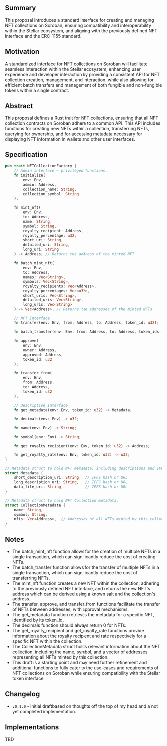 ## Summary

This proposal introduces a standard interface for creating and managing NFT collections on Soroban, ensuring compatibility and interoperability within the Stellar ecosystem, and aligning with the previously defined NFT interface and the ERC-1155 standard.

## Motivation

A standardized interface for NFT collections on Soroban will facilitate seamless interaction within the Stellar ecosystem, enhancing user experience and developer interaction by providing a consistent API for NFT collection creation, management, and interaction, while also allowing for efficient batch transfers and management of both fungible and non-fungible tokens within a single contract.

## Abstract

This proposal defines a Rust trait for NFT collections, ensuring that all NFT collection contracts on Soroban adhere to a common API. This API includes functions for creating new NFTs within a collection, transferring NFTs, querying for ownership, and for accessing metadata necessary for displaying NFT information in wallets and other user interfaces.

## Specification

```rust
pub trait NFTCollectionFactory {
    // Admin interface – privileged functions.
    fn initialize(
        env: Env, 
        admin: Address, 
        collection_name: String, 
        collection_symbol: String
    );

    fn mint_nft(
        env: Env, 
        to: Address, 
        name: String, 
        symbol: String, 
        royalty_recipient: Address, 
        royalty_percentage: u32, 
        short_uri: String, 
        detailed_uri: String, 
        long_uri: String
    ) -> Address; // Returns the address of the minted NFT

    fn batch_mint_nft(
        env: Env, 
        to: Address, 
        names: Vec<String>, 
        symbols: Vec<String>, 
        royalty_recipients: Vec<Address>, 
        royalty_percentages: Vec<u32>, 
        short_uris: Vec<String>, 
        detailed_uris: Vec<String>, 
        long_uris: Vec<String>
    ) -> Vec<Address>; // Returns the addresses of the minted NFTs

    // NFT Interface
    fn transfer(env: Env, from: Address, to: Address, token_id: u32);

    fn batch_transfer(env: Env, from: Address, to: Address, token_ids: Vec<u32>);

    fn approve(
        env: Env, 
        owner: Address, 
        approved: Address, 
        token_id: u32
    );

    fn transfer_from(
        env: Env, 
        from: Address, 
        to: Address, 
        token_id: u32
    );

    // Descriptive Interface
    fn get_metadata(env: Env, token_id: u32) -> Metadata;

    fn decimals(env: Env) -> u32;

    fn name(env: Env) -> String;

    fn symbol(env: Env) -> String;

    fn get_royalty_recipient(env: Env, token_id: u32) -> Address;

    fn get_royalty_rate(env: Env, token_id: u32) -> u32;
}

// Metadata struct to hold NFT metadata, including descriptions and IPFS hashes.
struct Metadata {
    short_description_uri: String,  // IPFS hash or URL
    long_description_uri: String,   // IPFS hash or URL
    data_file_uri: String,          // IPFS hash or URL
}

// Metadata struct to hold NFT Collection metadata.
struct CollectionMetadata {
    name: String,
    symbol: String,
    nfts: Vec<Address>,  // Addresses of all NFTs minted by this collection
}
```

## Notes
  - The batch_mint_nft function allows for the creation of multiple NFTs in a single transaction, which can significantly reduce the cost of creating NFTs.
  - The batch_transfer function allows for the transfer of multiple NFTs in a single transaction, which can significantly reduce the cost of transferring NFTs.
  - The mint_nft function creates a new NFT within the collection, adhering to the previously defined NFT interface, and returns the new NFT's address which can be derived using a known salt and the collection's address.
  - The transfer, approve, and transfer_from functions facilitate the transfer of NFTs between addresses, with approval mechanisms.
  - The get_metadata function retrieves the metadata for a specific NFT, identified by its token_id.
  - The decimals function should always return 0 for NFTs.
  - The get_royalty_recipient and get_royalty_rate functions provide information about the royalty recipient and rate respectively for a specific NFT within the collection.
  - The CollectionMetadata struct holds relevant information about the NFT collection, including the name, symbol, and a vector of addresses representing all NFTs minted by this collection.
  - This draft is a starting point and may need further refinement and additional functions to fully cater to the use-cases and requirements of NFT collections on Soroban while ensuring compatibility with the Stellar token interface

## Changelog

- `v0.1.0` - Initial draftbased on thoughts off the top of my head and a not yet completed implementation.

## Implementations

TBD
